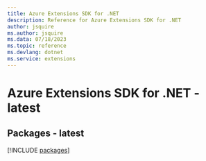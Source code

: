 ```yaml
---
title: Azure Extensions SDK for .NET
description: Reference for Azure Extensions SDK for .NET
author: jsquire
ms.author: jsquire
ms.data: 07/18/2023
ms.topic: reference
ms.devlang: dotnet
ms.service: extensions
---
```

# Azure Extensions SDK for .NET - latest
## Packages - latest
[!INCLUDE [packages](extensions-index.md)]